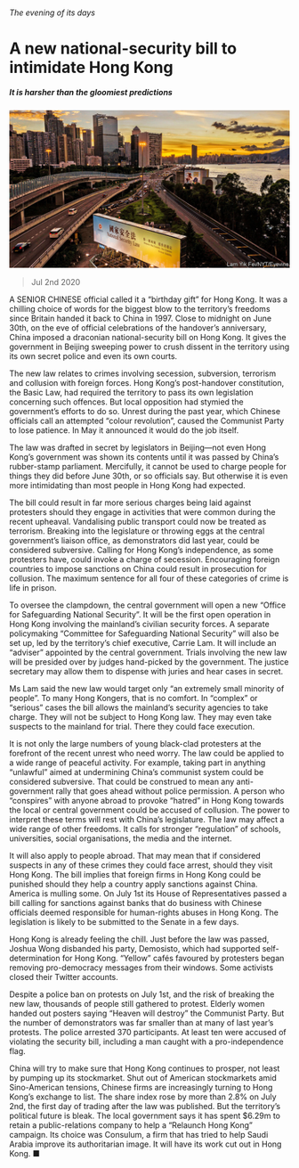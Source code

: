 ###### The evening of its days

# A new national-security bill to intimidate Hong Kong 

##### It is harsher than the gloomiest predictions 

![image](images/20200704_CNP002_0.jpg) 

> Jul 2nd 2020 

A  SENIOR CHINESE official called it a “birthday gift” for Hong Kong. It was a chilling choice of words for the biggest blow to the territory’s freedoms since Britain handed it back to China in 1997. Close to midnight on June 30th, on the eve of official celebrations of the handover’s anniversary, China imposed a draconian national-security bill on Hong Kong. It gives the government in Beijing sweeping power to crush dissent in the territory using its own secret police and even its own courts.

The new law relates to crimes involving secession, subversion, terrorism and collusion with foreign forces. Hong Kong’s post-handover constitution, the Basic Law, had required the territory to pass its own legislation concerning such offences. But local opposition had stymied the government’s efforts to do so. Unrest during the past year, which Chinese officials call an attempted “colour revolution”, caused the Communist Party to lose patience. In May it announced it would do the job itself.


The law was drafted in secret by legislators in Beijing—not even Hong Kong’s government was shown its contents until it was passed by China’s rubber-stamp parliament. Mercifully, it cannot be used to charge people for things they did before June 30th, or so officials say. But otherwise it is even more intimidating than most people in Hong Kong had expected.

The bill could result in far more serious charges being laid against protesters should they engage in activities that were common during the recent upheaval. Vandalising public transport could now be treated as terrorism. Breaking into the legislature or throwing eggs at the central government’s liaison office, as demonstrators did last year, could be considered subversive. Calling for Hong Kong’s independence, as some protesters have, could invoke a charge of secession. Encouraging foreign countries to impose sanctions on China could result in prosecution for collusion. The maximum sentence for all four of these categories of crime is life in prison.

To oversee the clampdown, the central government will open a new “Office for Safeguarding National Security”. It will be the first open operation in Hong Kong involving the mainland’s civilian security forces. A separate policymaking “Committee for Safeguarding National Security” will also be set up, led by the territory’s chief executive, Carrie Lam. It will include an “adviser” appointed by the central government. Trials involving the new law will be presided over by judges hand-picked by the government. The justice secretary may allow them to dispense with juries and hear cases in secret.

Ms Lam said the new law would target only “an extremely small minority of people”. To many Hong Kongers, that is no comfort. In “complex” or “serious” cases the bill allows the mainland’s security agencies to take charge. They will not be subject to Hong Kong law. They may even take suspects to the mainland for trial. There they could face execution.

It is not only the large numbers of young black-clad protesters at the forefront of the recent unrest who need worry. The law could be applied to a wide range of peaceful activity. For example, taking part in anything “unlawful” aimed at undermining China’s communist system could be considered subversive. That could be construed to mean any anti-government rally that goes ahead without police permission. A person who “conspires” with anyone abroad to provoke “hatred” in Hong Kong towards the local or central government could be accused of collusion. The power to interpret these terms will rest with China’s legislature. The law may affect a wide range of other freedoms. It calls for stronger “regulation” of schools, universities, social organisations, the media and the internet.

It will also apply to people abroad. That may mean that if considered suspects in any of these crimes they could face arrest, should they visit Hong Kong. The bill implies that foreign firms in Hong Kong could be punished should they help a country apply sanctions against China. America is mulling some. On July 1st its House of Representatives passed a bill calling for sanctions against banks that do business with Chinese officials deemed responsible for human-rights abuses in Hong Kong. The legislation is likely to be submitted to the Senate in a few days.

Hong Kong is already feeling the chill. Just before the law was passed, Joshua Wong disbanded his party, Demosisto, which had supported self-determination for Hong Kong. “Yellow” cafés favoured by protesters began removing pro-democracy messages from their windows. Some activists closed their Twitter accounts.

Despite a police ban on protests on July 1st, and the risk of breaking the new law, thousands of people still gathered to protest. Elderly women handed out posters saying “Heaven will destroy” the Communist Party. But the number of demonstrators was far smaller than at many of last year’s protests. The police arrested 370 participants. At least ten were accused of violating the security bill, including a man caught with a pro-independence flag.

China will try to make sure that Hong Kong continues to prosper, not least by pumping up its stockmarket. Shut out of American stockmarkets amid Sino-American tensions, Chinese firms are increasingly turning to Hong Kong’s exchange to list. The share index rose by more than 2.8% on July 2nd, the first day of trading after the law was published. But the territory’s political future is bleak. The local government says it has spent $6.29m to retain a public-relations company to help a “Relaunch Hong Kong” campaign. Its choice was Consulum, a firm that has tried to help Saudi Arabia improve its authoritarian image. It will have its work cut out in Hong Kong. ■

